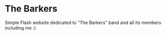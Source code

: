 # The Barkers

Simple Flash website dedicated to "The Barkers" band and all its members including me :)

